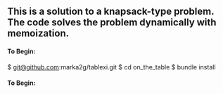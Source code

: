 ## This is a solution to a knapsack-type problem.  The code solves the problem dynamically with memoization.

#### To Begin:
$ git@github.com:marka2g/tablexi.git
$ cd on_the_table
$ bundle install

#### To Begin:
